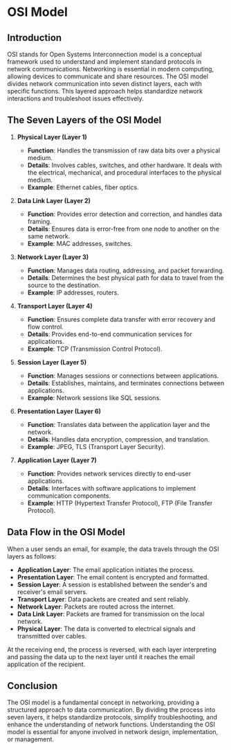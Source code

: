# OSI Model
 
## Introduction

OSI stands for Open Systems Interconnection model is a conceptual framework used to understand and implement standard protocols in network communications.
Networking is essential in modern computing, allowing devices to communicate and share resources. 
The OSI model divides network communication into seven distinct layers, each with specific functions. 
This layered approach helps standardize network interactions and troubleshoot issues effectively.

## The Seven Layers of the OSI Model

1. **Physical Layer (Layer 1)**
    - **Function**: Handles the transmission of raw data bits over a physical medium.
    - **Details**: Involves cables, switches, and other hardware. It deals with the electrical, mechanical, and procedural interfaces to the physical medium.
    - **Example**: Ethernet cables, fiber optics.

2. **Data Link Layer (Layer 2)**
    - **Function**: Provides error detection and correction, and handles data framing.
    - **Details**: Ensures data is error-free from one node to another on the same network.
    - **Example**: MAC addresses, switches.

3. **Network Layer (Layer 3)**
    - **Function**: Manages data routing, addressing, and packet forwarding.
    - **Details**: Determines the best physical path for data to travel from the source to the destination.
    - **Example**: IP addresses, routers.

4. **Transport Layer (Layer 4)**
    - **Function**: Ensures complete data transfer with error recovery and flow control.
    - **Details**: Provides end-to-end communication services for applications.
    - **Example**: TCP (Transmission Control Protocol).

5. **Session Layer (Layer 5)**
    - **Function**: Manages sessions or connections between applications.
    - **Details**: Establishes, maintains, and terminates connections between applications.
    - **Example**: Network sessions like SQL sessions.

6. **Presentation Layer (Layer 6)**
    - **Function**: Translates data between the application layer and the network.
    - **Details**: Handles data encryption, compression, and translation.
    - **Example**: JPEG, TLS (Transport Layer Security).

7. **Application Layer (Layer 7)**
    - **Function**: Provides network services directly to end-user applications.
    - **Details**: Interfaces with software applications to implement communication components.
    - **Example**: HTTP (Hypertext Transfer Protocol), FTP (File Transfer Protocol).

## Data Flow in the OSI Model
When a user sends an email, for example, the data travels through the OSI layers as follows:
- **Application Layer**: The email application initiates the process.
- **Presentation Layer**: The email content is encrypted and formatted.
- **Session Layer**: A session is established between the sender's and receiver's email servers.
- **Transport Layer**: Data packets are created and sent reliably.
- **Network Layer**: Packets are routed across the internet.
- **Data Link Layer**: Packets are framed for transmission on the local network.
- **Physical Layer**: The data is converted to electrical signals and transmitted over cables.

At the receiving end, the process is reversed, with each layer interpreting and passing the data up to the next layer until it 
reaches the email application of the recipient.

## Conclusion
The OSI model is a fundamental concept in networking, providing a structured approach to data communication. 
By dividing the process into seven layers, it helps standardize protocols, simplify troubleshooting, and enhance the understanding of network functions. 
Understanding the OSI model is essential for anyone involved in network design, implementation, or management.
      
